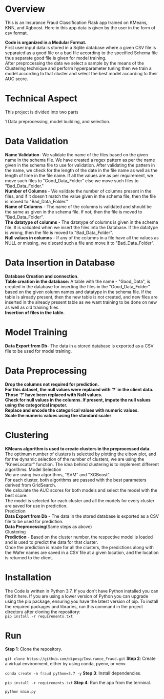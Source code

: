 # Overview </br> 
This is an Insurance Fraud Classification Flask app trained on KMeans, KNN, and Xgboost. Here in this app data is given by the user in the form of csv format.</br> 

**Code is organized in a Modular Format.** </br> 
First user input data is stored in a Sqlite database where a given CSV file is separated as a good file or a bad file according to the specified Schema file thus separate good file is given for model training.</br> 
After preprocessing the data we select a sample by the means of the Clustering technique and perform hyperparameter tuning then we train a model according to that cluster and select the best model according to their AUC score. </br> 

# Technical Aspect 
This project is divided into two parts </br> 

1 Data preprocessing, model building, and selection. </br> 
# Data Validation </br> 
**Name Validation**- We validate the name of the files based on the given name in the schema file. We have created a regex pattern as per the name given in the schema file to use for validation. After validating the pattern in the name,
we check for the length of the date in the file name as well as the length of time in the file name. If all the values are as per requirement, we move such files to "Good_Data_Folder" else we move such files to "Bad_Data_Folder." </br> 
**Number of Columns** - We validate the number of columns present in the files, and if it doesn't match the value given in the schema file, then the file is moved to "Bad_Data_Folder." </br> 
**Name of Columns** - The name of the columns is validated and should be the same as given in the schema file. If not, then the file is moved to "Bad_Data_Folder". </br> 
**The datatype of columns** - The datatype of columns is given in the schema file. It is validated when we insert the files into the Database. If the datatype is wrong, then the file is moved to "Bad_Data_Folder". </br> 
**Null values in columns** - If any of the columns in a file have all the values as NULL or missing, we discard such a file and move it to "Bad_Data_Folder". </br> 
# Data Insertion in Database </br> 
**Database Creation and connection.** </br> 
**Table creation in the database:** A table with the name - "Good_Data", is created in the database for inserting the files in the "Good_Data_Folder" 
based on the given column names and datatype in the schema file. If the table is already present, then the new table is not created, and new files are
inserted in the already present table as we want training to be done on new as well as old training files.  </br> 
**Insertion of files in the table.** </br> 
# Model Training </br> 
**Data Export from Db**- The data in a stored database is exported as a CSV file to be used for model training. </br> 
# Data Preprocessing </br> 
**Drop the columns not required for prediction.** </br> 
**For this dataset, the null values were replaced with ‘?’ in the client data. Those ‘?’ have been replaced with NaN values.** </br> 
**Check for null values in the columns. If present, impute the null values using the categorical imputer.** </br> 
**Replace and encode the categorical values with numeric values.** </br> 
**Scale the numeric values using the standard scaler**</br> 
# Clustering </br> 
**KMeans algorithm is used to create clusters in the preprocessed data.** </br> 
The optimum number of clusters is selected by plotting the elbow plot, and for the dynamic selection of the number of clusters, we are using the "KneeLocator" function. The idea behind clustering is to implement different algorithms.
Model Selection </br> 
We are using two algorithms, “SVM” and "XGBoost". </br> 
For each cluster, both algorithms are passed with the best parameters derived from GridSearch. </br> 
We calculate the AUC scores for both models and select the model with the best score. </br> 
The model is selected for each cluster and all the models for every cluster are saved for use in prediction. </br> 
Prediction </br> 
**Data Export from Db** - The data in the stored database is exported as a CSV file to be used for prediction. </br> 
**Data Preprocessing**(Same steps as above) </br> 
Clustering </br> 
**Prediction** - Based on the cluster number, the respective model is loaded and is used to predict the data for that cluster.</br> 
Once the prediction is made for all the clusters, the predictions along with the Wafer names are saved in a CSV file at a given location, and the location is returned to the client.

# Installation </br> 
The Code is written in Python 3.7. If you don't have Python installed you can find it here. If you are using a lower version of Python you can upgrade using the pip package, ensuring you have the latest version of pip. To install the required packages and libraries, run this command in the project directory after cloning the repository: </br> 
```pip install -r requirements.txt```

# Run </br> 
**Step 1**: Clone the repository. </br> 

```git clone https://github.com/dipesg/Insurance_Fraud.git```
**Step 2**: Create a virtual environment, either by using conda, pyenv, or venv.

```conda create -n fraud python=3.7 -y```
**Step 3**: Install dependencies.

```pip install -r requirements.txt```
**Step 4**: Run the app from the terminal.

```python main.py```
